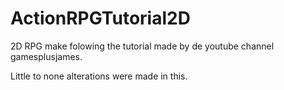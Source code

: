 # ActionRPGTutorial2D
2D RPG make folowing the tutorial made by de youtube channel gamesplusjames.

Little to none alterations were made in this.
